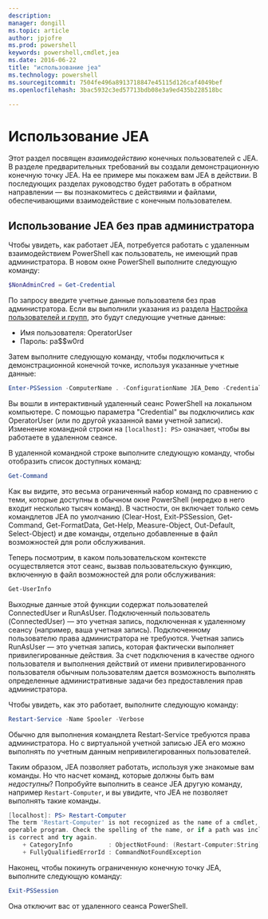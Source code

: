 ```yaml
---
description: 
manager: dongill
ms.topic: article
author: jpjofre
ms.prod: powershell
keywords: powershell,cmdlet,jea
ms.date: 2016-06-22
title: "использование jea"
ms.technology: powershell
ms.sourcegitcommit: 7504fe496a8913718847e45115d126caf4049bef
ms.openlocfilehash: 3bac5932c3ed57713bdb08e3a9ed435b228518bc

---
```


# Использование JEA
Этот раздел посвящен *взаимодействию* конечных пользователей с JEA.
В разделе предварительных требований вы создали демонстрационную конечную точку JEA.
На ее примере мы покажем вам JEA в действии.
В последующих разделах руководство будет работать в обратном направлении — вы познакомитесь с действиями и файлами, обеспечивающими взаимодействие с конечным пользователем.

## Использование JEA без прав администратора
Чтобы увидеть, как работает JEA, потребуется работать с удаленным взаимодействием PowerShell как пользователь, не имеющий прав администратора.
В новом окне PowerShell выполните следующую команду:   

```PowerShell
$NonAdminCred = Get-Credential
```

По запросу введите учетные данные пользователя без прав администратора.
Если вы выполнили указания из раздела [Настройка пользователей и групп](creating-a-domain-controller.md#set-up-users-and-groups), это будут следующие учетные данные:
-   Имя пользователя: OperatorUser
-   Пароль: pa$$w0rd

Затем выполните следующую команду, чтобы подключиться к демонстрационной конечной точке, используя указанные учетные данные:

```PowerShell
Enter-PSSession -ComputerName . -ConfigurationName JEA_Demo -Credential $NonAdminCred
```

Вы вошли в интерактивный удаленный сеанс PowerShell на локальном компьютере.
С помощью параметра "Credential" вы подключились *как* OperatorUser (или по другой указанной вами учетной записи).
Изменение командной строки на `[localhost]: PS>` означает, чтобы вы работаете в удаленном сеансе.  

В удаленной командной строке выполните следующую команду, чтобы отобразить список доступных команд:

```PowerShell
Get-Command
```

Как вы видите, это весьма ограниченный набор команд по сравнению с теми, которые доступны в обычном окне PowerShell (нередко в него входит несколько тысяч команд).
В частности, он включает только семь командлетов JEA по умолчанию (Clear-Host, Exit-PSSession, Get-Command, Get-FormatData, Get-Help, Measure-Object, Out-Default, Select-Object) и две команды, отдельно добавленные в файл возможностей для роли обслуживания.

Теперь посмотрим, в каком пользовательском контексте осуществляется этот сеанс, вызвав пользовательскую функцию, включенную в файл возможностей для роли обслуживания:

```PowerShell
Get-UserInfo
```

Выходные данные этой функции содержат пользователей ConnectedUser и RunAsUser.
Подключенный пользователь (ConnectedUser) — это учетная запись, подключенная к удаленному сеансу (например, ваша учетная запись).
Подключенному пользователю права администратора не требуются.
Учетная запись RunAsUser — это учетная запись, которая фактически выполняет привилегированные действия.
За счет подключения в качестве одного пользователя и выполнения действий от имени привилегированного пользователя обычным пользователям дается возможность выполнять определенные административные задачи без предоставления прав администратора.

Чтобы увидеть, как это работает, выполните следующую команду:

```PowerShell
Restart-Service -Name Spooler -Verbose
```

Обычно для выполнения командлета Restart-Service требуются права администратора.
Но с виртуальной учетной записью JEA его можно выполнять по учетным данным непривилегированных пользователей.

Таким образом, JEA позволяет работать, используя уже знакомые вам команды.
Но что насчет команд, которые должны быть вам *недоступны*?
Попробуйте выполнить в сеансе JEA другую команду, например `Restart-Computer`, и вы увидите, что JEA не позволяет выполнять такие команды.

```PowerShell
[localhost]: PS> Restart-Computer
The term 'Restart-Computer' is not recognized as the name of a cmdlet, function, script file, or
operable program. Check the spelling of the name, or if a path was included, verify that the path
is correct and try again.
    + CategoryInfo          : ObjectNotFound: (Restart-Computer:String) [], CommandNotFoundException
    + FullyQualifiedErrorId : CommandNotFoundException
```

Наконец, чтобы покинуть ограниченную конечную точку JEA, выполните следующую команду:

```PowerShell
Exit-PSSession
```

Она отключит вас от удаленного сеанса PowerShell.




<!--HONumber=Jun16_HO4-->


